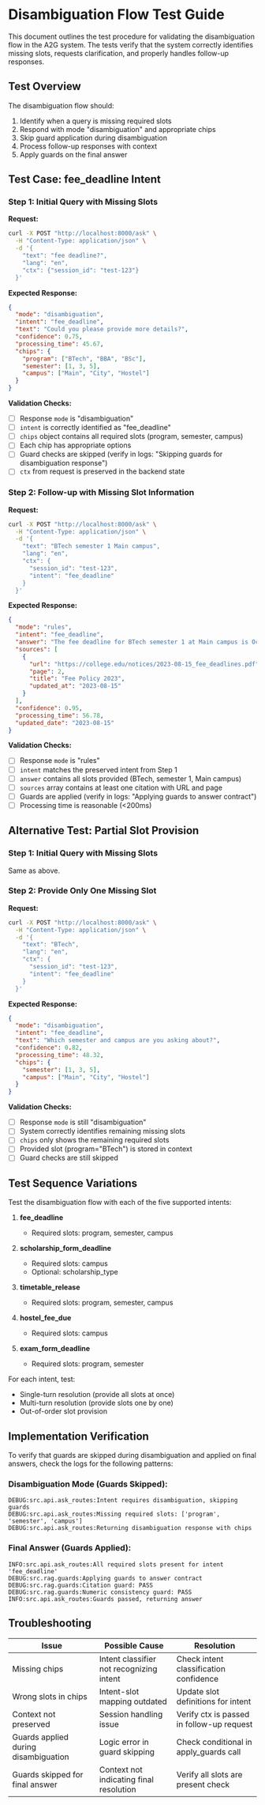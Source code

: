 # Disambiguation Flow Test Guide

This document outlines the test procedure for validating the disambiguation flow in the A2G system. The tests verify that the system correctly identifies missing slots, requests clarification, and properly handles follow-up responses.

## Test Overview

The disambiguation flow should:
1. Identify when a query is missing required slots
2. Respond with mode "disambiguation" and appropriate chips
3. Skip guard application during disambiguation
4. Process follow-up responses with context
5. Apply guards on the final answer

## Test Case: fee_deadline Intent

### Step 1: Initial Query with Missing Slots

**Request:**
```bash
curl -X POST "http://localhost:8000/ask" \
  -H "Content-Type: application/json" \
  -d '{
    "text": "fee deadline?",
    "lang": "en",
    "ctx": {"session_id": "test-123"}
  }'
```

**Expected Response:**
```json
{
  "mode": "disambiguation",
  "intent": "fee_deadline",
  "text": "Could you please provide more details?",
  "confidence": 0.75,
  "processing_time": 45.67,
  "chips": {
    "program": ["BTech", "BBA", "BSc"],
    "semester": [1, 3, 5],
    "campus": ["Main", "City", "Hostel"]
  }
}
```

**Validation Checks:**
- [ ] Response `mode` is "disambiguation"
- [ ] `intent` is correctly identified as "fee_deadline"
- [ ] `chips` object contains all required slots (program, semester, campus)
- [ ] Each chip has appropriate options
- [ ] Guard checks are skipped (verify in logs: "Skipping guards for disambiguation response")
- [ ] `ctx` from request is preserved in the backend state

### Step 2: Follow-up with Missing Slot Information

**Request:**
```bash
curl -X POST "http://localhost:8000/ask" \
  -H "Content-Type: application/json" \
  -d '{
    "text": "BTech semester 1 Main campus",
    "lang": "en",
    "ctx": {
      "session_id": "test-123",
      "intent": "fee_deadline"
    }
  }'
```

**Expected Response:**
```json
{
  "mode": "rules",
  "intent": "fee_deadline",
  "answer": "The fee deadline for BTech semester 1 at Main campus is October 15, 2023.",
  "sources": [
    {
      "url": "https://college.edu/notices/2023-08-15_fee_deadlines.pdf",
      "page": 2,
      "title": "Fee Policy 2023",
      "updated_at": "2023-08-15"
    }
  ],
  "confidence": 0.95,
  "processing_time": 56.78,
  "updated_date": "2023-08-15"
}
```

**Validation Checks:**
- [ ] Response `mode` is "rules"
- [ ] `intent` matches the preserved intent from Step 1
- [ ] `answer` contains all slots provided (BTech, semester 1, Main campus)
- [ ] `sources` array contains at least one citation with URL and page
- [ ] Guards are applied (verify in logs: "Applying guards to answer contract")
- [ ] Processing time is reasonable (<200ms)

## Alternative Test: Partial Slot Provision

### Step 1: Initial Query with Missing Slots

Same as above.

### Step 2: Provide Only One Missing Slot

**Request:**
```bash
curl -X POST "http://localhost:8000/ask" \
  -H "Content-Type: application/json" \
  -d '{
    "text": "BTech",
    "lang": "en",
    "ctx": {
      "session_id": "test-123",
      "intent": "fee_deadline"
    }
  }'
```

**Expected Response:**
```json
{
  "mode": "disambiguation",
  "intent": "fee_deadline",
  "text": "Which semester and campus are you asking about?",
  "confidence": 0.82,
  "processing_time": 48.32,
  "chips": {
    "semester": [1, 3, 5],
    "campus": ["Main", "City", "Hostel"]
  }
}
```

**Validation Checks:**
- [ ] Response `mode` is still "disambiguation"
- [ ] System correctly identifies remaining missing slots
- [ ] `chips` only shows the remaining required slots
- [ ] Provided slot (program="BTech") is stored in context
- [ ] Guard checks are still skipped

## Test Sequence Variations

Test the disambiguation flow with each of the five supported intents:

1. **fee_deadline**
   - Required slots: program, semester, campus

2. **scholarship_form_deadline**
   - Required slots: campus
   - Optional: scholarship_type

3. **timetable_release**
   - Required slots: program, semester, campus

4. **hostel_fee_due**
   - Required slots: campus

5. **exam_form_deadline**
   - Required slots: program, semester

For each intent, test:
- Single-turn resolution (provide all slots at once)
- Multi-turn resolution (provide slots one by one)
- Out-of-order slot provision

## Implementation Verification

To verify that guards are skipped during disambiguation and applied on final answers, check the logs for the following patterns:

### Disambiguation Mode (Guards Skipped):
```
DEBUG:src.api.ask_routes:Intent requires disambiguation, skipping guards
DEBUG:src.api.ask_routes:Missing required slots: ['program', 'semester', 'campus']
DEBUG:src.api.ask_routes:Returning disambiguation response with chips
```

### Final Answer (Guards Applied):
```
INFO:src.api.ask_routes:All required slots present for intent 'fee_deadline'
DEBUG:src.rag.guards:Applying guards to answer contract
DEBUG:src.rag.guards:Citation guard: PASS
DEBUG:src.rag.guards:Numeric consistency guard: PASS
INFO:src.api.ask_routes:Guards passed, returning answer
```

## Troubleshooting

| Issue | Possible Cause | Resolution |
|-------|----------------|------------|
| Missing chips | Intent classifier not recognizing intent | Check intent classification confidence |
| Wrong slots in chips | Intent-slot mapping outdated | Update slot definitions for intent |
| Context not preserved | Session handling issue | Verify ctx is passed in follow-up request |
| Guards applied during disambiguation | Logic error in guard skipping | Check conditional in apply_guards call |
| Guards skipped for final answer | Context not indicating final resolution | Verify all slots are present check |
